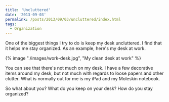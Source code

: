 ```yaml
---
title: 'Uncluttered'
date: '2013-09-03'
permalink: /posts/2013/09/03/uncluttered/index.html
tags:
  - Organization
---
```


One of the biggest things I try to do is keep my desk uncluttered. I find that it helps me stay organized. As an example, here's my desk at work.
<!-- excerpt -->

{% image "./images/work-desk.jpg", "My clean desk at work" %}

You can see that there's not much on my desk. I have a few decorative items around my desk, but not much with regards to loose papers and other clutter. What is normally out for me is my iPad and my Moleskin notebook.

So what about you? What do you keep on your desk? How do you stay organized?

